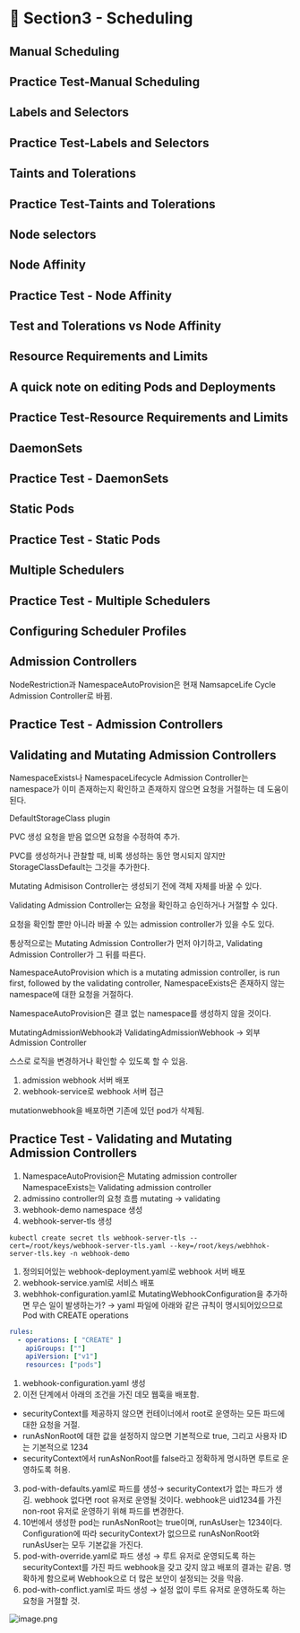 # 🍨 Section3 - Scheduling

## Manual Scheduling


## Practice Test-Manual Scheduling


## Labels and Selectors


## Practice Test-Labels and Selectors


## Taints and Tolerations


## Practice Test-Taints and Tolerations


## Node selectors


## Node Affinity


## Practice Test - Node Affinity


## Test and Tolerations vs Node Affinity


## Resource Requirements and Limits


## A quick note on editing Pods and Deployments


## Practice Test-Resource Requirements and Limits


## DaemonSets


## Practice Test - DaemonSets


## Static Pods


## Practice Test - Static Pods


## Multiple Schedulers


## Practice Test - Multiple Schedulers


## Configuring Scheduler Profiles


## Admission Controllers


NodeRestriction과 NamespaceAutoProvision은 현재 NamsapceLife Cycle Admission Controller로 바뀜.


## Practice Test - Admission Controllers


## Validating and Mutating Admission Controllers


NamespaceExists나 NamespaceLifecycle Admission Controller는 namespace가 이미 존재하는지 확인하고 존재하지 않으면 요청을 거절하는 데 도움이 된다.


DefaultStorageClass plugin


PVC 생성 요청을 받음 없으면 요청을 수정하여 추가.


PVC를 생성하거나 관찰할 때, 비록 생성하는 동안 명시되지 않지만 StorageClassDefault는 그것을 추가한다.


Mutating Admisison Controller는 생성되기 전에 객체 자체를 바꿀 수 있다.


Validating Admission Controller는 요청을 확인하고 승인하거나 거절할 수 있다.


요청을 확인할 뿐만 아니라 바꿀 수 있는 admission controller가 있을 수도 있다.


통상적으로는 Mutating Admission Controller가 먼저 야기하고, Validating Admission Controller가 그 뒤를 따른다.


NamespaceAutoProvision which is a mutating admission controller, is run first, followed by the validating controller, NamespaceExists은 존재하지 않는 namespace에 대한 요청을 거절하다.


NamespaceAutoProvision은 결코 없는 namespace를 생성하지 않을 것이다.


MutatingAdmissionWebhook과 ValidatingAdmissionWebhook → 외부 Admission Controller


스스로 로직을 변경하거나 확인할 수 있도록 할 수 있음.

1. admission webhook 서버 배포
2. webhook-service로 webhook 서버 접근

mutationwebhook을 배포하면 기존에 있던 pod가 삭제됨.


## Practice Test - Validating and Mutating Admission Controllers

1. NamespaceAutoProvision은 Mutating admission controller
NamespaceExists는 Validating admission controller
2. admissino controller의 요청 흐름
mutating → validating
3. webhook-demo namespace 생성
4. webhook-server-tls 생성

```shell
kubectl create secret tls webhook-server-tls --cert=/root/keys/webhook-server-tls.yaml --key=/root/keys/webhhok-server-tls.key -n webhook-demo
```

1. 정의되어있는 webhook-deployment.yaml로 webhook 서버 배포
2. webhook-service.yaml로 서비스 배포
3. webhhok-configuration.yaml로 MutatingWebhookConfiguration을 추가하면 무슨 일이 발생하는가?
→ yaml 파일에 아래와 같은 규칙이 명시되어있으므로 Pod with CREATE operations

```yaml
rules:
  - operations: [ "CREATE" ]
    apiGroups: [""]
    apiVersion: ["v1"]
    resources: ["pods"]
```

1. webhook-configuration.yaml 생성
2. 이전 단계에서 아래의 조건을 가진 데모 웹훅을 배포함.
- securityContext를 제공하지 않으면 컨테이너에서 root로 운영하는 모든 파드에 대한 요청을 거절.
- runAsNonRoot에 대한 값을 설정하지 않으면 기본적으로 true, 그리고 사용자 ID는 기본적으로 1234
- securityContext에서 runAsNonRoot를 false라고 정확하게 명시하면 루트로 운영하도록 허용.
3. pod-with-defaults.yaml로 파드를 생성→ securityContext가 없는 파드가 생김.
webhook 없다면 root 유저로 운영될 것이다. webhook은 uid1234를 가진 non-root 유저로 운영하기 위해 파드를 변경한다.
4. 10번에서 생성한 pod는 runAsNonRoot는 true이며, runAsUser는 1234이다.
Configuration에 따라 securityContext가 없으므로 runAsNonRoot와 runAsUser는 모두 기본값을 가진다.
5. pod-with-override.yaml로 파드 생성 → 루트 유저로 운영되도록 하는 securityContext를 가진 파드
webhook을 갖고 갖지 않고 배포의 결과는 같음.
명확하게 함으로써 Webhook으로 더 많은 보안이 설정되는 것을 막음.
6. pod-with-conflict.yaml로 파드 생성 → 
설정 없이 루트 유저로 운영하도록 하는 요청을 거절할 것.

![image.png](https://prod-files-secure.s3.us-west-2.amazonaws.com/b2ea2032-00e9-4883-a13b-cb03cf5b2334/501c3b54-0de4-44d6-afe6-eca0c6373e4f/image.png?X-Amz-Algorithm=AWS4-HMAC-SHA256&X-Amz-Content-Sha256=UNSIGNED-PAYLOAD&X-Amz-Credential=ASIAZI2LB4662TAR7YBN%2F20250326%2Fus-west-2%2Fs3%2Faws4_request&X-Amz-Date=20250326T140926Z&X-Amz-Expires=3600&X-Amz-Security-Token=IQoJb3JpZ2luX2VjEMX%2F%2F%2F%2F%2F%2F%2F%2F%2F%2FwEaCXVzLXdlc3QtMiJHMEUCIQCHBXfN6kODi5HuXD%2Bpj5Is2jKkdyBmHe6zlrPxjPH%2FLgIgbs1SnMAZHtEm7D%2F9tGaAzjFb3hTHujGEGaGshuYJwzkq%2FwMILhAAGgw2Mzc0MjMxODM4MDUiDBtLXISkvSb8c0X38ircA63%2FHwhA7RN7hX1thGN2pL5GYp0s5LPyoPeKe%2FhmL7CQCQszmT6LVtyH93bXRZmJWVFpzVhoe4U26Kxx05K%2BFR3nmGoR8DxXHACf4cyB5q9BAT5kxwedQBLPJO8HUjNBpRpiOdXVtrQyrqNCT3zHE%2Fp67pVMMTPdw%2BdeJj8j7EbCND13BzmBFEh7hjhjZUh6MtqZO7il2lI4hjumwDmd%2B1qtexKqVQ81C6JwAfD5N8K8K3Cd3jWF4JI3BVEyVX6jGJNmqmgBBBMYn%2FuAXeCcox1w6pSGypuhikWNRMfHh25f1qpZaWaVjtiziQJffmLz5lBAi2eq%2BOue%2BnzhA6HwWmaEbjzuz6nSDTw%2BPr0g1S9OqxhWcgCuNpFZuacmETKd52oRpSx0QJ2NrZ24cYrYo1zCNSanI3XxePnMQXL6cl2aDmgQq1YPKDJrpeLTeORe486%2Bia6p2C1x5v3RwiAgET7fPicfKB9vruniB1XNMNWezBOVQaDtxqlZg5X0ZN7CHoTMxCycEckyClmCrrL27i6R0jyF0iejEIaeWngIswwA7MuPKE6rH1U5rOAueY%2BI94pscq5f88Op%2FLf8N83l5Z0GWsmLQ85T1tt6%2Fjak9ob%2F2sbaETQYdEGfO31BML75j78GOqUB2Z1rXjjn4RFWgb1IIfARLKaZqzL3qYZ6ilLM03bYAiqQ1eDWmZtxHKy%2FT6xxWoulpxrvl3DVC%2B4AY09qFNCJyx3Bcz%2BnxQRGCc0ggSW82lMZh9UIhyW7NnhDcn0YdiBfAPfoIucqN4xEGRxTPUsO2todP7d38YVNd%2FdI%2By9DqAeXX4ldPpspuwsKe3jtPjAtGm6GllXd1zzQzrpK1twYuUGnbBon&X-Amz-Signature=dade3b07d8d5bc215dbf3ae346311c20022f7c617e88d9179691aaa48c61d4d7&X-Amz-SignedHeaders=host&x-id=GetObject)

